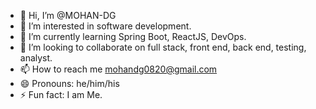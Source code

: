 - 👋 Hi, I’m @MOHAN-DG
- 👀 I’m interested in software development.
- 🌱 I’m currently learning Spring Boot, ReactJS, DevOps.
- 💞️ I’m looking to collaborate on full stack, front end, back end, testing, analyst.
- 📫 How to reach me mohandg0820@gmail.com
- 😄 Pronouns: he/him/his
- ⚡ Fun fact: I am Me.

<!---
MOHAN-DG/MOHAN-DG is a ✨ special ✨ repository because its `README.md` (this file) appears on your GitHub profile.
You can click the Preview link to take a look at your changes.
--->
